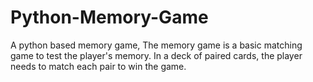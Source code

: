 # Python-Memory-Game
A python based memory game,
The memory game is a basic matching game to test the player's memory. In a deck of paired cards, the player needs to match each pair to win the game.
